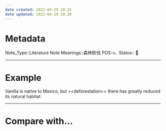 ```yaml
---
date created: 2022-04-29 20:15
date updated: 2022-04-29 20:20
---
```


# Metadata

Note_Type::Literature Note
Meanings::森林砍伐
POS::`n.`
Status:: 👶

---

# Example

Vanilla is native to Mexico, but ==deforestation== there has greatly reduced its natural habitat.

---

# Compare with...
